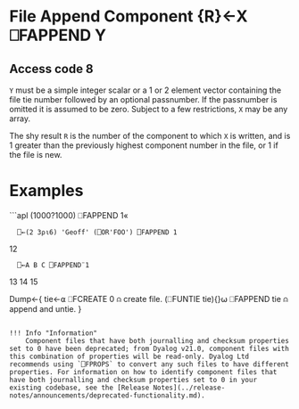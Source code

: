 




<h1 class="heading"><span class="name">File Append Component</span> <span class="command">{R}←X ⎕FAPPEND Y</span></h1>


## Access code 8


`Y` must be a simple integer scalar or a 1 or 2 element vector containing the file tie number followed by an optional passnumber.  If the passnumber is omitted it is assumed to be zero. Subject to a few restrictions, `X` may be any array.


The shy result `R` is the number of the component to which `X` is written, and is 1 greater than the previously highest component number in the file, or 1 if the file is new.

<h1 class="example">Examples</h1>
```apl
      (1000?1000) ⎕FAPPEND 1«
 
      ⎕←(2 3⍴⍳6) 'Geoff' (⎕OR'FOO') ⎕FAPPEND 1
12
 
      ⎕←A B C ⎕FAPPEND¨1
13 14 15

Dump←{
    tie←⍺ ⎕FCREATE 0              ⍝ create file.
    (⎕FUNTIE tie){}⍵ ⎕FAPPEND tie ⍝ append and untie.
}
```

!!! Info "Information"
    Component files that have both journalling and checksum properties set to 0 have been deprecated; from Dyalog v21.0, component files with this combination of properties will be read-only. Dyalog Ltd recommends using `⎕FPROPS` to convert any such files to have different properties. For information on how to identify component files that have both journalling and checksum properties set to 0 in your existing codebase, see the [Release Notes](../release-notes/announcements/deprecated-functionality.md).
